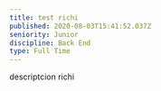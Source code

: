 ```yaml
---
title: test richi
published: 2020-08-03T15:41:52.037Z
seniority: Junior
discipline: Back End
type: Full Time
---
```

descriptcion richi
